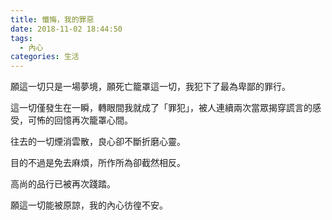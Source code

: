 ```yaml
---
title: 懺悔，我的罪惡
date: 2018-11-02 18:44:50
tags:
  - 內心
categories: 生活
---
```


願這一切只是一場夢境，願死亡籠罩這一切，我犯下了最為卑鄙的罪行。

這一切僅發生在一瞬，轉眼間我就成了「罪犯」，被人連續兩次當眾揭穿謊言的感受，可怖的回憶再次籠罩心間。

往去的一切煙消雲散，良心卻不斷折磨心靈。

目的不過是免去麻煩，所作所為卻截然相反。

高尚的品行已被再次踐踏。

願這一切能被原諒，我的內心彷徨不安。
